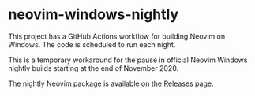 # neovim-windows-nightly

This project has a GitHub Actions workflow for building Neovim on Windows. The
code is scheduled to run each night.

This is a temporary workaround for the pause in official Neovim Windows nightly
builds starting at the end of November 2020.

The nightly Neovim package is available on the [Releases][releases] page.

[releases]: https://github.com/dstein64/neovim-windows-nightly/releases
